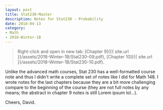 ```yaml
---
layout: post
title: Stat230-Master
description: Notes for Stat230 - Probability
date: 2018-04-13
category:
- Math
- 2018-Winter-1B
---
```


> Right-click and open in new tab: [Chapter 9]({{ site.url }}/assets/2018-Winter-1B/Stat230-09.pdf), [Chapter 10]({{ site.url }}/assets/2018-Winter-1B/Stat230-10.pdf).



Unlike the advanced math courses, Stat 230 has a well-formatted course note and thus I didn't write a complete set of notes like I did for Math 148. I wrote notes for the last chapters because they are a bit more challenging compare to the beginning of the course (they are not full notes by any means; the abstract in chapter 9 notes is still Lorem ipsum lol...).



Cheers, David.

